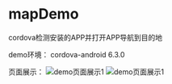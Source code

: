 # mapDemo
cordova检测安装的APP并打开APP导航到目的地

demo环境：
cordova-android 6.3.0

页面展示：
![demo页面展示1](https://github.com/hesijie/mapDemo/raw/master/www/img/demo1.jpg)
![demo页面展示1](https://github.com/hesijie/mapDemo/raw/master/www/img/demo2.jpg)
